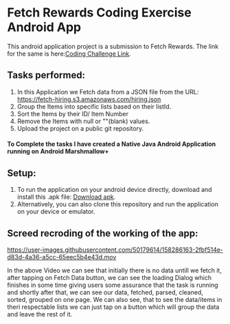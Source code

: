 # Fetch Rewards Coding Exercise Android App
This android application project is a submission to Fetch Rewards.
The link for the same is here:[Coding Challenge Link](https://fetch-hiring.s3.amazonaws.com/mobile.html).

## Tasks performed:
1. In this Application we Fetch data from a JSON file from the URL: https://fetch-hiring.s3.amazonaws.com/hiring.json
2. Group the Items into specific lists based on their listId.
3. Sort the Items by their ID/ Item Number
4. Remove the Items with null or ""(blank) values.
5. Upload the project on a public git repository.

#### To Complete the tasks I have created a Native Java Android Application running on Android Marshmallow+

## Setup:
1. To run the application on your android device directly, download and install this .apk file: [Download apk](https://drive.google.com/file/d/1-egDtKdovTO8nJ9imTpbtQde5VjXOhyn/view?usp=sharing).
2. Alternatively, you can also clone this repository and run the application on your device or emulator.

## Screed recroding of the working of the app:

https://user-images.githubusercontent.com/50179614/158286163-2fbf514e-d83d-4a36-a5cc-65eec5b4e43d.mov

In the above Video we can see that initially there is no data untill we fetch it, after tapping on Fetch Data button, we can see the loading Dialog which finishes in some time giving users some assurance that the task is running and shortly after that, we can see our data, fetched, parsed, cleaned, sorted, grouped on one page.
We can also see, that to see the data/items in theri respectable lists we can just tap on a button which will group the data and leave the rest of it.

